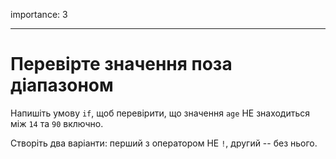 importance: 3

---

# Перевірте значення поза діапазоном

Напишіть умову `if`, щоб перевірити, що значення `age` НЕ знаходиться між `14` та `90` включно.

Створіть два варіанти: перший з оператором НЕ `!`, другий -- без нього.
